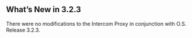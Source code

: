 ## What’s New in 3.2.3

There were no modifications to the Intercom Proxy in conjunction with O.S. Release 3.2.3.
